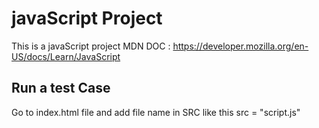 # javaScript Project
This is a javaScript project
MDN DOC : https://developer.mozilla.org/en-US/docs/Learn/JavaScript

## Run a test Case
Go to index.html file and add file name in SRC like this src = "script.js"
